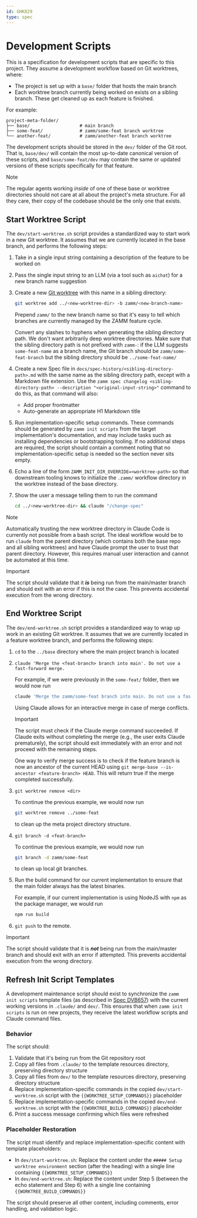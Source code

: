 ```yaml
---
id: GHK829
type: spec
---
```


# Development Scripts

This is a specification for development scripts that are specific to this project. They assume a development workflow based on Git worktrees, where:

- The project is set up with a `base/` folder that hosts the main branch
- Each worktree branch currently being worked on exists on a sibling branch. These get cleaned up as each feature is finished.

For example:

```
project-meta-folder/
├── base/                   # main branch
├── some-feat/              # zamm/some-feat branch worktree
└── another-feat/           # zamm/another-feat branch worktree
```

The development scripts should be stored in the `dev/` folder of the Git root. That is, `base/dev/` will contain the most up-to-date canonical version of these scripts, and `base/some-feat/dev` may contain the same or updated versions of these scripts specifically for that feature.

> [!NOTE]
> The regular agents working _inside_ of one of these base or worktree directories should not care at all about the project's meta structure. For all they care, their copy of the codebase should be the only one that exists.

## Start Worktree Script

The `dev/start-worktree.sh` script provides a standardized way to start work in a new Git worktree. It assumes that we are currently located in the base branch, and performs the following steps:

1. Take in a single input string containing a description of the feature to be worked on
2. Pass the single input string to an LLM (via a tool such as `aichat`) for a new branch name suggestion
3. Create a new [Git worktree](https://git-scm.com/docs/git-worktree) with this name in a sibling directory:

   ```bash
   git worktree add ../<new-worktree-dir> -b zamm/<new-branch-name>
   ```

   Prepend `zamm/` to the new branch name so that it's easy to tell which branches are currently managed by the ZAMM feature cycle.

   Convert any slashes to hyphens when generating the sibling directory path. We don't want arbitrarily deep worktree directories. Make sure that the sibling directory path is not prefixed with `zamm-`: if the LLM suggests `some-feat-name` as a branch name, the Git branch should be `zamm/some-feat-branch` but the sibling directory should be `../some-feat-name/`

4. Create a new Spec file in `docs/spec-history/<sibling-directory-path>.md` with the same name as the sibling directory path, except with a Markdown file extension. Use the `zamm spec changelog <sibling-directory-path> --description "<original-input-string>"` command to do this, as that command will also:
   - Add proper frontmatter
   - Auto-generate an appropriate H1 Markdown title
5. Run implementation-specific setup commands. These commands should be generated by `zamm init scripts` from the target implementation's documentation, and may include tasks such as installing dependencies or bootstrapping tooling. If no additional steps are required, the script should contain a comment noting that no implementation-specific setup is needed so the section never sits empty.
6. Echo a line of the form `ZAMM_INIT_DIR_OVERRIDE=<worktree-path>` so that downstream tooling knows to initialize the `.zamm/` workflow directory in the worktree instead of the base directory.
7. Show the user a message telling them to run the command

   ```bash
   cd ../<new-worktree-dir> && claude "/change-spec"
   ```

> [!NOTE]
> Automatically trusting the new worktree directory in Claude Code is currently not possible from a bash script. The ideal workflow would be to run `claude` from the parent directory (which contains both the base repo and all sibling worktrees) and have Claude prompt the user to trust that parent directory. However, this requires manual user interaction and cannot be automated at this time.

> [!IMPORTANT]
> The script should validate that it **_is_** being run from the main/master branch and should exit with an error if this is not the case. This prevents accidental execution from the wrong directory.

## End Worktree Script

The `dev/end-worktree.sh` script provides a standardized way to wrap up work in an existing Git worktree. It assumes that we are currently located in a feature worktree branch, and performs the following steps:

1. `cd` to the `../base` directory where the main project branch is located
2. `claude 'Merge the <feat-branch> branch into main'. Do not use a fast-forward merge.`

   For example, if we were previously in the `some-feat/` folder, then we would now run

   ```bash
   claude 'Merge the zamm/some-feat branch into main. Do not use a fast-forward merge.'
   ```

   Using Claude allows for an interactive merge in case of merge conflicts.

   > [!IMPORTANT]
   > The script must check if the Claude merge command succeeded. If Claude exits without completing the merge (e.g., the user exits Claude prematurely), the script should exit immediately with an error and not proceed with the remaining steps.
   >
   > One way to verify merge success is to check if the feature branch is now an ancestor of the current HEAD using `git merge-base --is-ancestor <feature-branch> HEAD`. This will return true if the merge completed successfully.

3. `git worktree remove <dir>`

   To continue the previous example, we would now run

   ```bash
   git worktree remove ../some-feat
   ```

   to clean up the meta project directory structure.

4. `git branch -d <feat-branch>`

   To continue the previous example, we would now run

   ```bash
   git branch -d zamm/some-feat
   ```

   to clean up local git branches.

5. Run the build command for our current implementation to ensure that the main folder always has the latest binaries.

   For example, if our current implementation is using NodeJS with `npm` as the package manager, we would run

   ```bash
   npm run build
   ```

6. `git push` to the remote.

> [!IMPORTANT]
> The script should validate that it is **_not_** being run from the main/master branch and should exit with an error if attempted. This prevents accidental execution from the wrong directory.

## Refresh Init Script Templates

A development maintenance script should exist to synchronize the `zamm init scripts` template files (as described in [Spec DVB657](/docs/specs/cli/init/README.md)) with the current working versions in `.claude/` and `dev/`. This ensures that when `zamm init scripts` is run on new projects, they receive the latest workflow scripts and Claude command files.

### Behavior

The script should:

1. Validate that it's being run from the Git repository root
2. Copy all files from `.claude/` to the template resources directory, preserving directory structure
3. Copy all files from `dev/` to the template resources directory, preserving directory structure
4. Replace implementation-specific commands in the copied `dev/start-worktree.sh` script with the `{{WORKTREE_SETUP_COMMANDS}}` placeholder
5. Replace implementation-specific commands in the copied `dev/end-worktree.sh` script with the `{{WORKTREE_BUILD_COMMANDS}}` placeholder
6. Print a success message confirming which files were refreshed

### Placeholder Restoration

The script must identify and replace implementation-specific content with template placeholders:

- In `dev/start-worktree.sh`: Replace the content under the `##### Setup worktree environment` section (after the heading) with a single line containing `{{WORKTREE_SETUP_COMMANDS}}`
- In `dev/end-worktree.sh`: Replace the content under Step 5 (between the echo statement and Step 6) with a single line containing `{{WORKTREE_BUILD_COMMANDS}}`

The script should preserve all other content, including comments, error handling, and validation logic.
